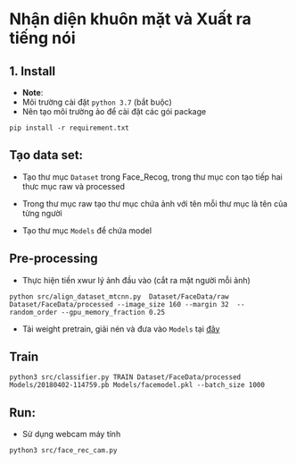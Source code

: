 # Nhận diện khuôn mặt và Xuất ra tiếng nói

## 1. Install

- **Note**:
- Môi trường cài đặt `python 3.7` (bắt buộc)
- Nên tạo môi trường ảo để cài đặt các gói package

```
pip install -r requirement.txt
```

## Tạo data set:

- Tạo thư mục `Dataset` trong Face_Recog, trong thư mục con tạo tiếp hai thưc mục raw và processed
- Trong thư mục raw tạo thư mục chứa ảnh với tên mỗi thư mục là tên của từng người

- Tạo thư mục `Models` để chứa model


## Pre-processing
- Thực hiện tiền xwur lý ảnh đầu vào (cắt ra mặt người mỗi ảnh)

```
python src/align_dataset_mtcnn.py  Dataset/FaceData/raw Dataset/FaceData/processed --image_size 160 --margin 32  --random_order --gpu_memory_fraction 0.25
```

- Tải weight pretrain, giải nén và đưa vào `Models` tại [đây](https://drive.google.com/file/d/1EXPBSXwTaqrSC0OhUdXNmKSh9qJUQ55-/view)

## Train

```
python3 src/classifier.py TRAIN Dataset/FaceData/processed Models/20180402-114759.pb Models/facemodel.pkl --batch_size 1000
```

## Run: 
- Sử dụng webcam máy tính

```
python3 src/face_rec_cam.py
```


